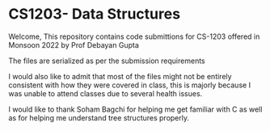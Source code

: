 # CS1203- Data Structures

Welcome, This repository contains code submittions for CS-1203 offered in Monsoon 2022 by Prof Debayan Gupta

The files are serialized as per the submission requirements

I would also like to admit that most of the files might not be entirely consistent with how they were covered in class, this is majorly because I was unable to attend classes due to several health issues.

I would like to thank Soham Bagchi for helping me get familiar with C as well as for helping me understand tree structures properly.